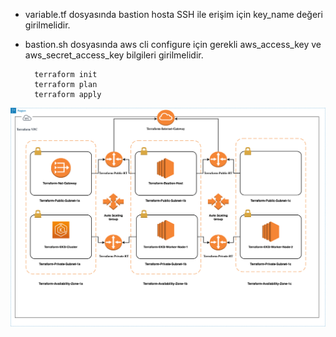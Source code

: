 - variable.tf dosyasında bastion hosta SSH ile erişim için key_name değeri girilmelidir.

- bastion.sh dosyasında aws cli configure için gerekli aws_access_key ve aws_secret_access_key bilgileri girilmelidir.

        terraform init
        terraform plan
        terraform apply

![alt text](https://github.com/gokhanwell/Terraform-VPC-EKS-BastionHost/blob/main/Terraform-VPC-EKS-Bastion.png)
